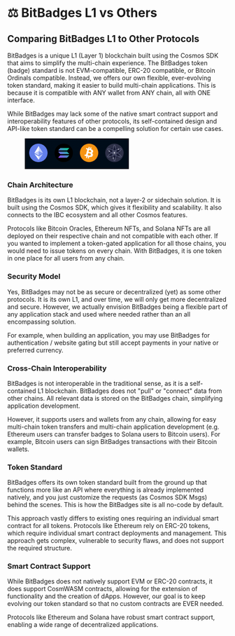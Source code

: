 # ⚖️ BitBadges L1 vs Others

## Comparing BitBadges L1 to Other Protocols

BitBadges is a unique L1 (Layer 1) blockchain built using the Cosmos SDK that aims to simplify the multi-chain experience. The BitBadges token (badge) standard is not EVM-compatible, ERC-20 compatible, or Bitcoin Ordinals compatible. Instead, we offers our own flexible, ever-evolving token standard, making it easier to build multi-chain applications. This is because it is compatible with ANY wallet from ANY chain, all with ONE interface.

While BitBadges may lack some of the native smart contract support and interoperability features of other protocols, its self-contained design and API-like token standard can be a compelling solution for certain use cases.

<figure><img src="../.gitbook/assets/image (1) (1) (1) (1) (1) (1) (1) (1) (1).png" alt=""><figcaption></figcaption></figure>

### Chain Architecture

BitBadges is its own L1 blockchain, not a layer-2 or sidechain solution. It is built using the Cosmos SDK, which gives it flexibility and scalability. It also connects to the IBC ecosystem and all other Cosmos features.

Protocols like Bitcoin Oracles, Ethereum NFTs, and Solana NFTs are all deployed on their respective chain and not compatible with each other. If you wanted to implement a token-gated application for all those chains, you would need to issue tokens on every chain. With BitBadges, it is one token in one place for all users from any chain.

### Security Model

Yes, BitBadges may not be as secure or decentralized (yet) as some other protocols. It is its own L1, and over time, we will only get more decentralized and secure. However, we actually envision BitBadges being a flexible part of any application stack and used where needed rather than an all encompassing solution.

For example, when building an application, you may use BitBadges for authentication / website gating but still accept payments in your native or preferred currency.

### Cross-Chain Interoperability

BitBadges is not interoperable in the traditional sense, as it is a self-contained L1 blockchain. BitBadges does not "pull" or "connect" data from other chains. All relevant data is stored on the BitBadges chain, simplifying application development.

However, it supports users and wallets from any chain, allowing for easy multi-chain token transfers and multi-chain application development (e.g. Ethereum users can transfer badges to Solana users to Bitcoin users). For example, Bitcoin users can sign BitBadges transactions with their Bitcoin wallets.

### Token Standard

BitBadges offers its own token standard built from the ground up that functions more like an API where everything is already implemented natively, and you just customize the requests (as Cosmos SDK Msgs) behind the scenes. This is how the BitBadges site is all no-code by default.

This approach vastly differs to existing ones requiring an individual smart contract for all tokens. Protocols like Ethereum rely on ERC-20 tokens, which require individual smart contract deployments and management. This approach gets complex, vulnerable to security flaws, and does not support the required structure.

### Smart Contract Support

While BitBadges does not natively support EVM or ERC-20 contracts, it does support CosmWASM contracts, allowing for the extension of functionality and the creation of dApps. However, our goal is to keep evolving our token standard so that no custom contracts are EVER needed.

Protocols like Ethereum and Solana have robust smart contract support, enabling a wide range of decentralized applications.
